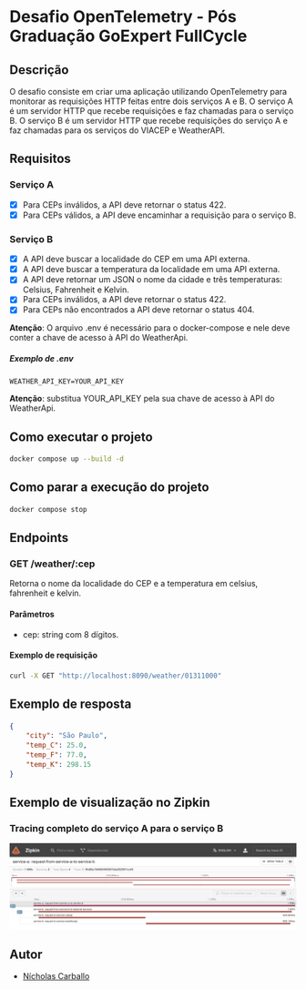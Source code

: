 # Desafio OpenTelemetry - Pós Graduação GoExpert FullCycle

## Descrição
O desafio consiste em criar uma aplicação utilizando OpenTelemetry para monitorar as requisições HTTP feitas entre dois serviços A e B. O serviço A é um servidor HTTP que recebe requisições e faz chamadas para o serviço B. O serviço B é um servidor HTTP que recebe requisições do serviço A e faz chamadas para os serviços do VIACEP e WeatherAPI.

## Requisitos
### Serviço A
- [x] Para CEPs inválidos, a API deve retornar o status 422.
- [x] Para CEPs válidos, a API deve encaminhar a requisição para o serviço B.

### Serviço B
- [x] A API deve buscar a localidade do CEP em uma API externa.
- [x] A API deve buscar a temperatura da localidade em uma API externa.
- [x] A API deve retornar um JSON o nome da cidade e três temperaturas: Celsius, Fahrenheit e Kelvin.
- [x] Para CEPs inválidos, a API deve retornar o status 422.
- [x] Para CEPs não encontrados a API deve retornar o status 404.

**Atenção**: O arquivo .env é necessário para o docker-compose e nele deve conter a chave de acesso à API do WeatherApi.

##### Exemplo de .env
```env
WEATHER_API_KEY=YOUR_API_KEY
```

**Atenção**: substitua YOUR_API_KEY pela sua chave de acesso à API do WeatherApi.

## Como executar o projeto
```bash
docker compose up --build -d
```

## Como parar a execução do projeto
```bash
docker compose stop
```

## Endpoints
### GET /weather/:cep
Retorna o nome da localidade do CEP e a temperatura em celsius, fahrenheit e kelvin.

#### Parâmetros
- cep: string com 8 dígitos.

#### Exemplo de requisição
```bash
curl -X GET "http://localhost:8090/weather/01311000"
```

## Exemplo de resposta
```json
{
    "city": "São Paulo",
    "temp_C": 25.0,
    "temp_F": 77.0,
    "temp_K": 298.15
}
```

## Exemplo de visualização no Zipkin
### Tracing completo do serviço A para o serviço B
![Zipkin](./screenshots/zipkin.png)

## Autor
- [Nícholas Carballo](https://www.linkedin.com/in/nicholascarballo/)